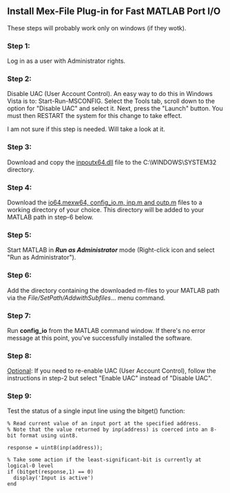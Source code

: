 ## Install Mex-File Plug-in for Fast MATLAB Port I/O


These steps will probably work only on windows (if they wotk).

### Step 1:
Log in as a user with Administrator rights.

### Step 2:
Disable UAC (User Account Control).  An easy way to do this in Windows Vista is to: Start-Run-MSCONFIG. Select the Tools tab, scroll down to the option for "Disable UAC" and select it. Next, press the "Launch" button. You must then RESTART the system for this change to take effect.

I am not sure if this step is needed. Will take a look at it.

### Step 3:
Download and copy the [inpoutx64.dll](http://apps.usd.edu/coglab/psyc770/IO64.html) file to the C:\WINDOWS\SYSTEM32 directory.

### Step 4:
Download the [io64.mexw64, config_io.m, inp.m and outp.m](http://apps.usd.edu/coglab/psyc770/IO64.html) files to a working directory of your choice. This directory will be added to your MATLAB path in step-6 below.

### Step 5:
Start MATLAB in ***Run as Administrator*** mode (Right-click icon and select "Run as Administrator").

### Step 6:
Add the directory containing the downloaded m-files to your MATLAB path via the *File/SetPath/AddwithSubfiles*... menu command.

### Step 7:
Run **config_io** from the MATLAB command window.  If there's no error message at this point, you've successfully installed the software.

### Step 8:
<span style="text-decoration: underline">Optional</span>: If you need to re-enable UAC (User Account Control), follow the instructions in step-2 but select "Enable UAC" instead of "Disable UAC".

### Step 9:
 Test the status of a single input line using the bitget() function:
 
 ```
% Read current value of an input port at the specified address.
% Note that the value returned by inp(address) is coerced into an 8-bit format using uint8.

response = uint8(inp(address));

% Take some action if the least-significant-bit is currently at logical-0 level
if (bitget(response,1) == 0)
   display('Input is active')
end

```
